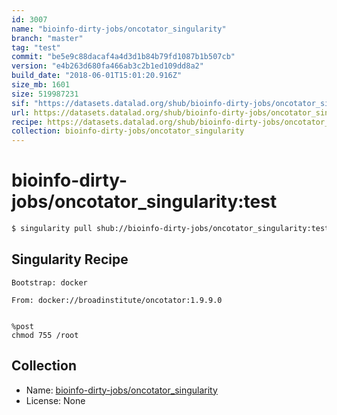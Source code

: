 ```yaml
---
id: 3007
name: "bioinfo-dirty-jobs/oncotator_singularity"
branch: "master"
tag: "test"
commit: "be5e9c88dacaf4a4d3d1b84b79fd1087b1b507cb"
version: "e4b263d680fa466ab3c2b1ed109dd8a2"
build_date: "2018-06-01T15:01:20.916Z"
size_mb: 1601
size: 519987231
sif: "https://datasets.datalad.org/shub/bioinfo-dirty-jobs/oncotator_singularity/test/2018-06-01-be5e9c88-e4b263d6/e4b263d680fa466ab3c2b1ed109dd8a2.simg"
url: https://datasets.datalad.org/shub/bioinfo-dirty-jobs/oncotator_singularity/test/2018-06-01-be5e9c88-e4b263d6/
recipe: https://datasets.datalad.org/shub/bioinfo-dirty-jobs/oncotator_singularity/test/2018-06-01-be5e9c88-e4b263d6/Singularity
collection: bioinfo-dirty-jobs/oncotator_singularity
---
```


# bioinfo-dirty-jobs/oncotator_singularity:test

```bash
$ singularity pull shub://bioinfo-dirty-jobs/oncotator_singularity:test
```

## Singularity Recipe

```singularity
Bootstrap: docker

From: docker://broadinstitute/oncotator:1.9.9.0


%post
chmod 755 /root
```

## Collection

 - Name: [bioinfo-dirty-jobs/oncotator_singularity](https://github.com/bioinfo-dirty-jobs/oncotator_singularity)
 - License: None

